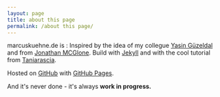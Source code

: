 ```yaml
---
layout: page
title: about this page 
permalink: /about this page/
---
```

marcuskuehne.de is :
Inspired by the idea of my collegue [Yasin Güzeldal][yasin] and from [Jonathan MCGlone][jonathan]. 
Build with [Jekyll][jekyll] and with the cool tutorial from [Taniarascia][tania].

Hosted on [GitHub][github] with [GitHub Pages][githubpages].

And it's never done - it's always **work in progress.**

[yasin]: https://yasin.guzeldal.com/
[jonathan]: http://jmcglone.com/
[jekyll]:http://jekyllrb.com/
[tania]:http://www.taniarascia.com/make-a-static-website-with-jekyll/
[github]:https://github.com/
[githubpages]:https://pages.github.com/
